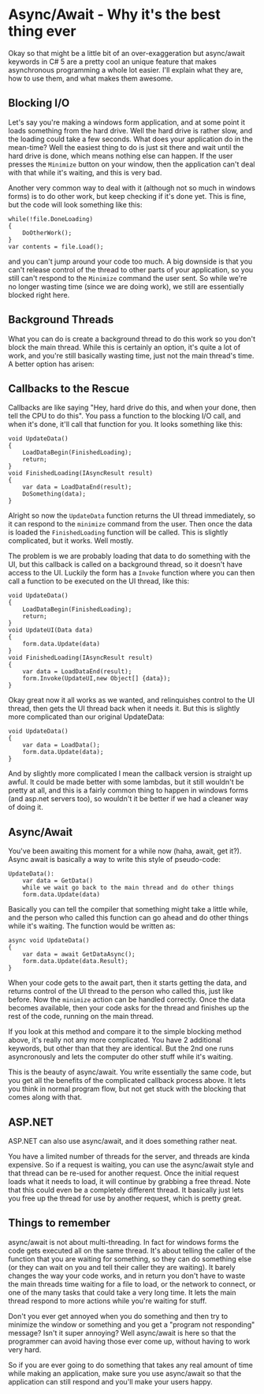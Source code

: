 Async/Await - Why it's the best thing ever
===

Okay so that might be a little bit of an over-exaggeration but async/await keywords in C# 5 are a pretty cool an unique feature that makes asynchronous programming a whole lot easier. I'll explain what they are, how to use them, and what makes them awesome.

Blocking I/O
---

Let's say you're making a windows form application, and at some point it loads something from the hard drive. Well the hard drive is rather slow, and the loading could take a few seconds. What does your application do in the mean-time? Well the easiest thing to do is just sit there and wait until the hard drive is done, which means nothing else can happen. If the user presses the `Minimize` button on your window, then the application can't deal with that while it's waiting, and this is very bad.

Another very common way to deal with it (although not so much in windows forms) is to do other work, but keep checking if it's done yet. This is fine, but the code will look something like this:

	while(!file.DoneLoading)
	{
		DoOtherWork();
	}
	var contents = file.Load();

and you can't jump around your code too much. A big downside is that you can't release control of the thread to other parts of your application, so you still can't respond to the `Minimize` command the user sent. So while we're no longer wasting time (since we are doing work), we still are essentially blocked right here.

Background Threads
---

What you can do is create a background thread to do this work so you don't block the main thread. While this is certainly an option, it's quite a lot of work, and you're still basically wasting time, just not the main thread's time. A better option has arisen:

Callbacks to the Rescue
---

Callbacks are like saying "Hey, hard drive do this, and when your done, then tell the CPU to do this". You pass a function to the blocking I/O call, and when it's done, it'll call that function for you. It looks something like this:

	void UpdateData()
	{
		LoadDataBegin(FinishedLoading);
		return;
	}
	void FinishedLoading(IAsyncResult result)
	{
		var data = LoadDataEnd(result);
		DoSomething(data);
	}

Alright so now the `UpdateData` function returns the UI thread immediately, so it can respond to the `minimize` command from the user. Then once the data is loaded the `FinishedLoading` function will be called. This is slightly complicated, but it works. Well mostly.

The problem is we are probably loading that data to do something with the UI, but this callback is called on a background thread, so it doesn't have access to the UI. Luckily the form has a `Invoke` function where you can then call a function to be executed on the UI thread, like this:

	void UpdateData()
	{
		LoadDataBegin(FinishedLoading);
		return;
	}
	void UpdateUI(Data data)
	{
		form.data.Update(data)
	}
	void FinishedLoading(IAsyncResult result)
	{
		var data = LoadDataEnd(result);
		form.Invoke(UpdateUI,new Object[] {data});
	}

Okay great now it all works as we wanted, and relinquishes control to the UI thread, then gets the UI thread back when it needs it. But this is slightly more complicated than our original UpdateData:

	void UpdateData()
	{
		var data = LoadData();
		form.data.Update(data);
	}

And by slightly more complicated I mean the callback version is straight up awful. It could be made better with some lambdas, but it still wouldn't be pretty at all, and this is a fairly common thing to happen in windows forms (and asp.net servers too), so wouldn't it be better if we had a cleaner way of doing it.

Async/Await
--

You've been awaiting this moment for a while now (haha, await, get it?). Async await is basically a way to write this style of pseudo-code:

	UpdateData():
		var data = GetData()
		while we wait go back to the main thread and do other things
		form.data.Update(data)

Basically you can tell the compiler that something might take a little while, and the person who called this function can go ahead and do other things while it's waiting. The function would be written as:

	async void UpdateData()
	{
		var data = await GetDataAsync();
		form.data.Update(data.Result);
	}

When your code gets to the await part, then it starts getting the data, and returns control of the UI thread to the person who called this, just like before. Now the `minimize` action can be handled correctly. Once the data becomes available, then your code asks for the thread and finishes up the rest of the code, running on the main thread.

If you look at this method and compare it to the simple blocking method above, it's really not any more complicated. You have 2 additional keywords, but other than that they are identical. But the 2nd one runs asyncronously and lets the computer do other stuff while it's waiting. 

This is the beauty of async/await. You write essentially the same code, but you get all the benefits of the complicated callback process above. It lets you think in normal program flow, but not get stuck with the blocking that comes along with that.


ASP.NET
---

ASP.NET can also use async/await, and it does something rather neat.

You have a limited number of threads for the server, and threads are kinda expensive. So if a request is waiting, you can use the async/await style and that thread can be re-used for another request. Once the initial request loads what it needs to load, it will continue by grabbing a free thread. Note that this could even be a completely different thread. It basically just lets you free up the thread for use by another request, which is pretty great.

Things to remember
---

async/await is not about multi-threading. In fact for windows forms the code gets executed all on the same thread. It's about telling the caller of the function that you are waiting for something, so they can do something else (or they can wait on you and tell their caller they are waiting). It barely changes the way your code works, and in return you don't have to waste the main threads time waiting for a file to load, or the network to connect, or one of the many tasks that could take a very long time. It lets the main thread respond to more actions while you're waiting for stuff.

Don't you ever get annoyed when you do something and then try to minimize the window or something and you get a "program not responding" message? Isn't it super annoying? Well async/await is here so that the programmer can avoid having those ever come up, without having to work very hard.

So if you are ever going to do something that takes any real amount of time while making an application, make sure you use async/await so that the application can still respond and you'll make your users happy. 